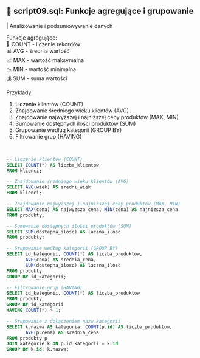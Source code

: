 ## 📝 script09.sql: Funkcje agregujące i grupowanie

| Analizowanie i podsumowywanie danych

Funkcje agregujące:<br>
🔢 COUNT - liczenie rekordów <br>
📊 AVG - średnia wartość <br>
📈 MAX - wartość maksymalna <br>
📉 MIN - wartość minimalna <br>
💰 SUM - suma wartości <br>

Przykłady:
1. Liczenie klientów (COUNT)
2. Znajdowanie średniego wieku klientów (AVG)
3. Znajdowanie najwyższej i najniższej ceny produktów (MAX, MIN)
4. Sumowanie dostępnych ilości produktów (SUM)
5. Grupowanie według kategorii (GROUP BY)
6. Filtrowanie grup (HAVING)
<br>

``` sql
-- Liczenie klientów (COUNT)
SELECT COUNT(*) AS liczba_klientow
FROM klienci;

-- Znajdowanie średniego wieku klientów (AVG)
SELECT AVG(wiek) AS sredni_wiek
FROM klienci;

-- Znajdowanie najwyższej i najniższej ceny produktów (MAX, MIN)
SELECT MAX(cena) AS najwyzsza_cena, MIN(cena) AS najnizsza_cena
FROM produkty;

-- Sumowanie dostępnych ilości produktów (SUM)
SELECT SUM(dostepna_ilosc) AS laczna_ilosc
FROM produkty;

-- Grupowanie według kategorii (GROUP BY)
SELECT id_kategorii, COUNT(*) AS liczba_produktow, 
       AVG(cena) AS srednia_cena,
       SUM(dostepna_ilosc) AS laczna_ilosc
FROM produkty
GROUP BY id_kategorii;

-- Filtrowanie grup (HAVING)
SELECT id_kategorii, COUNT(*) AS liczba_produktow
FROM produkty
GROUP BY id_kategorii
HAVING COUNT(*) > 1;

-- Grupowanie z dołączeniem nazw kategorii
SELECT k.nazwa AS kategoria, COUNT(p.id) AS liczba_produktow, 
       AVG(p.cena) AS srednia_cena
FROM produkty p
JOIN kategorie k ON p.id_kategorii = k.id
GROUP BY k.id, k.nazwa;
```
